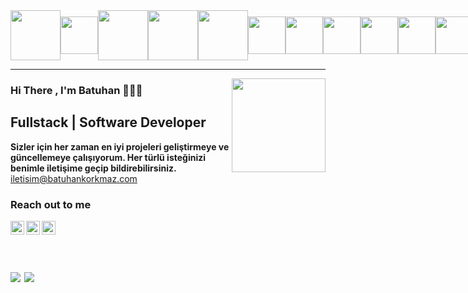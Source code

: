 <div style="display:flex">
<img src="https://www.timeshighereducation.com/cms-academic/sites/default/files/migrated_institution_logos/ytueng.png" style="margin:auto;height:80px;">

<img src="https://thumbs.dreamstime.com/b/html-css-js-icon-set-web-development-logo-icon-set-html-css-javascript-programming-symbol-html-css-js-icon-set-web-178080904.jpg" style="margin:auto;height:60px;">

<img src="https://upload.wikimedia.org/wikipedia/commons/thumb/b/bd/Logo_C_sharp.svg/1200px-Logo_C_sharp.svg.png" style="margin:auto;height:80px;">

<img src="https://fiverr-res.cloudinary.com/images/q_auto,f_auto/gigs/166943614/original/911e0844c0e26731bbd447fbf845b7daf3e50e5b/develop-asp-net-mvc-asp-net-core-web-application.jpg" style="margin:auto;height:80px;">

<img src="https://static-00.iconduck.com/assets.00/react-original-wordmark-icon-840x1024-vhmauxp6.png" style="margin:auto;height:80px;">

<img src="https://encrypted-tbn0.gstatic.com/images?q=tbn:ANd9GcTXalRyF7J7QRLkJfMwCMqA47UUDCFdHJ-dFQ&s" style="margin:auto;height:60px;">

<img src="https://www.tcpl.org/sites/default/files/2019-12/photoshop_illustrator_cs6_icons_1.jpg" style="margin:auto;height:60px;">

<img src="https://encrypted-tbn0.gstatic.com/images?q=tbn:ANd9GcR1DIlYvtaJulsJZag0JnuNVddwTFSonHeeQQ&s" style="margin:auto;height:60px;">

<img src="https://d1.awsstatic.com/asset-repository/products/amazon-rds/1024px-MySQL.ff87215b43fd7292af172e2a5d9b844217262571.png" style="margin:auto;height:60px;">


<img src="https://upload.wikimedia.org/wikipedia/commons/thumb/4/4f/PhpMyAdmin_logo.svg/2560px-PhpMyAdmin_logo.svg.png" style="margin:auto;height:60px;">

<img src="https://upload.wikimedia.org/wikipedia/commons/d/d5/Selenium_Logo.png" style="margin:auto;height:60px;">

<img src="https://encrypted-tbn0.gstatic.com/images?q=tbn:ANd9GcSXGcoUBY7LKo7aDIvVA3gM7FMO6Bm8PewopQ&s" style="margin:auto;height:60px;">

<img src="https://encrypted-tbn0.gstatic.com/images?q=tbn:ANd9GcQ9dI52Wg3WxW6kB0kyhDR2lJxKY1l07cvaXw&s" style="margin:auto;height:60px;">

<img src="https://ncarb.github.io/bootstrap/assets/img/bootstrap-stack.png" style="margin:auto;height:60px;">
<img src="https://encrypted-tbn0.gstatic.com/images?q=tbn:ANd9GcSDvqe5VgD50jycM_ZyQMhPWj7PTQVCQakqqQ&s" style="margin:auto;height:60px;">
</div>

<hr/>




</div>
<img src="https://i.giphy.com/bGgsc5mWoryfgKBx1u.webp" align="right" style="margin:auto;height:150px"/>


### Hi There , I'm Batuhan 👨‍💼🍁
## Fullstack  |  Software Developer

<span><strong>Sizler için her zaman en iyi projeleri geliştirmeye ve güncellemeye çalışıyorum. Her türlü isteğinizi benimle iletişime geçip bildirebilirsiniz.</strong> </Span>
<br/><span>iletisim@batuhankorkmaz.com</span>

### Reach out to me


[instagram]: https://www.instagram.com/batuhanfy/
[linkedin]: https://www.linkedin.com/in/batuhan-korkmaz-180ab4318/
[mail]: iletisim@batuhankorkmaz.com


[<img width="22" src="https://unpkg.com/simple-icons@v13/icons/instagram.svg" align="left" />][instagram]

[<img width="22" src="https://unpkg.com/simple-icons@v13/icons/linkedin.svg" align="left" />][linkedin]

[<img width="22" src="https://unpkg.com/simple-icons@v13/icons/gmail.svg" align="left" />][mail]

<br/><br/><br/><br/>

<div style="display:flex">
<img align="left" src="https://github-readme-stats.vercel.app/api/top-langs/?username=batuhanfy&langs_count=8">

<img align="right" src="https://github-readme-stats.vercel.app/api?username=batuhanfy&theme=tokyonight">

</div>






